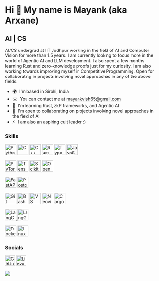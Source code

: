 Hi 👋 My name is Mayank (aka Arxane)
====================================

AI | CS
-------

AI/CS undergrad at IIT Jodhpur working in the field of AI and Computer Vision for more than 1.5 years. I am currently looking to focus more in the world of Agentic AI and LLM development. I also spent a few months learning Rust and zero-knowledge proofs just for my curiosity. I am also working towards improving myself in Competitive Programming. Open for collaborating in projects involving novel approaches in any of the above fields.

* 🌍  I'm based in Sirohi, India  
* ✉️  You can contact me at [mayankvish65@gmail.com](mailto:mayankvish65@gmail.com)  
* 🧠  I'm learning Rust, zkP frameworks, and Agentic AI  
* 🤝  I'm open to collaborating on projects involving novel approaches in the field of AI  
* ⚡  I am also an aspiring cult leader :)

### Skills

<p align="left">
  <!-- Programming Languages -->
  <a href="https://www.python.org/" target="_blank" rel="noreferrer"><img src="https://raw.githubusercontent.com/danielcranney/readme-generator/main/public/icons/skills/python-colored.svg" width="36" height="36" alt="Python" title="Python"/></a>
  <a href="https://www.cprogramming.com/" target="_blank" rel="noreferrer"><img src="https://raw.githubusercontent.com/danielcranney/readme-generator/main/public/icons/skills/c-colored.svg" width="36" height="36" alt="C" title="C"/></a>
  <a href="https://isocpp.org/" target="_blank" rel="noreferrer"><img src="https://raw.githubusercontent.com/danielcranney/readme-generator/main/public/icons/skills/cplusplus-colored.svg" width="36" height="36" alt="C++" title="C++"/></a>
  <a href="https://www.rust-lang.org/" target="_blank" rel="noreferrer"><img src="https://raw.githubusercontent.com/danielcranney/readme-generator/main/public/icons/skills/rust-colored.svg" width="36" height="36" alt="Rust" title="Rust"/></a>
  <a href="https://www.typescriptlang.org/" target="_blank" rel="noreferrer"><img src="https://raw.githubusercontent.com/danielcranney/readme-generator/main/public/icons/skills/typescript-colored.svg" width="36" height="36" alt="TypeScript" title="TypeScript"/></a>
  <a href="https://www.javascript.com/" target="_blank" rel="noreferrer"><img src="https://raw.githubusercontent.com/danielcranney/readme-generator/main/public/icons/skills/javascript-colored.svg" width="36" height="36" alt="JavaScript" title="JavaScript"/></a>

  <!-- AI / ML / CV -->
  <a href="https://pytorch.org/" target="_blank" rel="noreferrer"><img src="https://raw.githubusercontent.com/danielcranney/readme-generator/main/public/icons/skills/pytorch-colored.svg" width="36" height="36" alt="PyTorch" title="PyTorch"/></a>
  <a href="https://www.tensorflow.org/" target="_blank" rel="noreferrer"><img src="https://raw.githubusercontent.com/danielcranney/readme-generator/main/public/icons/skills/tensorflow-colored.svg" width="36" height="36" alt="TensorFlow" title="TensorFlow"/></a>
  <a href="https://scikit-learn.org/" target="_blank" rel="noreferrer">
  <img src="https://upload.wikimedia.org/wikipedia/commons/0/05/Scikit_learn_logo_small.svg" width="36" height="36" alt="Scikit-learn" title="Scikit-learn"/>
</a>
<a href="https://opencv.org/" target="_blank" rel="noreferrer">
  <img src="https://upload.wikimedia.org/wikipedia/commons/3/32/OpenCV_Logo_with_text_svg_version.svg" width="36" height="36" alt="OpenCV" title="OpenCV"/>
</a>


  <!-- Backend / Infra -->
  <a href="https://fastapi.tiangolo.com/" target="_blank" rel="noreferrer"><img src="https://raw.githubusercontent.com/danielcranney/readme-generator/main/public/icons/skills/fastapi-colored.svg" width="36" height="36" alt="FastAPI" title="FastAPI"/></a>
  <a href="https://www.postgresql.org/" target="_blank" rel="noreferrer"><img src="https://raw.githubusercontent.com/danielcranney/readme-generator/main/public/icons/skills/postgresql-colored.svg" width="36" height="36" alt="PostgreSQL" title="PostgreSQL"/></a>

  <!-- Tools & Package Managers -->
  <a href="https://git-scm.com/" target="_blank" rel="noreferrer"><img src="https://raw.githubusercontent.com/danielcranney/readme-generator/main/public/icons/skills/git-colored.svg" width="36" height="36" alt="Git" title="Git"/></a>
  <a href="https://www.gnu.org/software/bash/" target="_blank" rel="noreferrer"><img src="https://raw.githubusercontent.com/danielcranney/readme-generator/main/public/icons/skills/gnubash.svg" width="36" height="36" alt="Bash" title="Bash"/></a>
  <a href="https://code.visualstudio.com/" target="_blank" rel="noreferrer"><img src="https://raw.githubusercontent.com/danielcranney/readme-generator/main/public/icons/skills/visualstudiocode-colored.svg" width="36" height="36" alt="VS Code" title="VS Code"/></a>
  <a href="https://neovim.io/" target="_blank" rel="noreferrer"><img src="https://raw.githubusercontent.com/danielcranney/readme-generator/main/public/icons/skills/neovim-colored.svg" width="36" height="36" alt="Neovim" title="Neovim"/></a>
  <a href="https://doc.rust-lang.org/cargo/" target="_blank" rel="noreferrer"><img src="[https://www.vectorlogo.zone/logos/rust-lang/rust-lang-icon.svg](https://doc.rust-lang.org/cargo/images/Cargo-Logo-Small.png)" width="36" height="36" alt="Cargo" title="Cargo (Rust Package Manager)"/></a>

  <!-- LLM & Agentic AI -->
<a href="https://www.langchain.com/" target="_blank">
  <img src="https://raw.githubusercontent.com/langchain-ai/langchain/master/docs/images/langchain-logo.svg" width="36" height="36" alt="LangChain" title="LangChain"/>
</a>

<a href="https://langchain-ai.github.io/langgraph/" target="_blank">
  <img src="https://raw.githubusercontent.com/langchain-ai/langgraph/main/docs/static/img/logo.svg" width="36" height="36" alt="LangGraph" title="LangGraph"/>
</a>



  <!-- DevOps -->
  <a href="https://www.docker.com/" target="_blank" rel="noreferrer"><img src="https://raw.githubusercontent.com/danielcranney/readme-generator/main/public/icons/skills/docker-colored.svg" width="36" height="36" alt="Docker" title="Docker"/></a>
  <a href="https://www.linux.org/" target="_blank" rel="noreferrer"><img src="https://raw.githubusercontent.com/danielcranney/readme-generator/main/public/icons/skills/linux-colored.svg" width="36" height="36" alt="Linux" title="Linux"/></a>
</p>

### Socials

<p align="left">
  <a href="https://www.github.com/arxane" target="_blank" rel="noreferrer">
    <img src="https://raw.githubusercontent.com/danielcranney/readme-generator/main/public/icons/socials/github.svg" width="32" height="32" alt="GitHub" title="GitHub" />
  </a>
  <a href="https://www.linkedin.com/in/arxane" target="_blank" rel="noreferrer">
    <img src="https://raw.githubusercontent.com/danielcranney/readme-generator/main/public/icons/socials/linkedin.svg" width="32" height="32" alt="LinkedIn" title="LinkedIn" />
  </a>
</p>

<a href="http://www.github.com/arxane">
  <img src="https://github-readme-streak-stats.herokuapp.com/?user=arxane&stroke=ffffff&background=1c1917&ring=0891b2&fire=0891b2&currStreakNum=ffffff&currStreakLabel=0891b2&sideNums=ffffff&sideLabels=ffffff&dates=ffffff&hide_border=true" />
</a>
